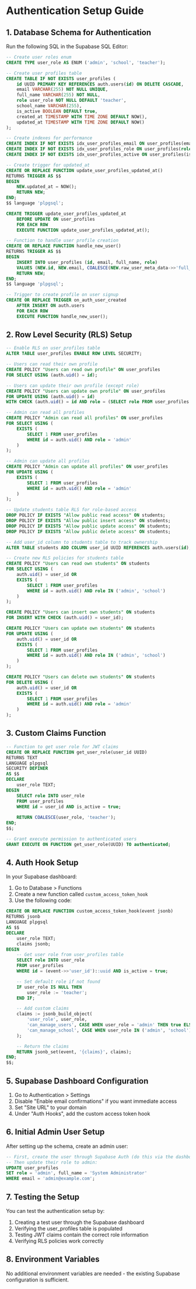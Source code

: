 # Authentication Setup Guide

## 1. Database Schema for Authentication

Run the following SQL in the Supabase SQL Editor:

```sql
-- Create user roles enum
CREATE TYPE user_role AS ENUM ('admin', 'school', 'teacher');

-- Create user profiles table
CREATE TABLE IF NOT EXISTS user_profiles (
    id UUID PRIMARY KEY REFERENCES auth.users(id) ON DELETE CASCADE,
    email VARCHAR(255) NOT NULL UNIQUE,
    full_name VARCHAR(255) NOT NULL,
    role user_role NOT NULL DEFAULT 'teacher',
    school_name VARCHAR(255),
    is_active BOOLEAN DEFAULT true,
    created_at TIMESTAMP WITH TIME ZONE DEFAULT NOW(),
    updated_at TIMESTAMP WITH TIME ZONE DEFAULT NOW()
);

-- Create indexes for performance
CREATE INDEX IF NOT EXISTS idx_user_profiles_email ON user_profiles(email);
CREATE INDEX IF NOT EXISTS idx_user_profiles_role ON user_profiles(role);
CREATE INDEX IF NOT EXISTS idx_user_profiles_active ON user_profiles(is_active);

-- Create trigger for updated_at
CREATE OR REPLACE FUNCTION update_user_profiles_updated_at()
RETURNS TRIGGER AS $$
BEGIN
    NEW.updated_at = NOW();
    RETURN NEW;
END;
$$ language 'plpgsql';

CREATE TRIGGER update_user_profiles_updated_at 
    BEFORE UPDATE ON user_profiles
    FOR EACH ROW 
    EXECUTE FUNCTION update_user_profiles_updated_at();

-- Function to handle user profile creation
CREATE OR REPLACE FUNCTION handle_new_user()
RETURNS TRIGGER AS $$
BEGIN
    INSERT INTO user_profiles (id, email, full_name, role)
    VALUES (NEW.id, NEW.email, COALESCE(NEW.raw_user_meta_data->>'full_name', ''), 'teacher');
    RETURN NEW;
END;
$$ language 'plpgsql';

-- Trigger to create profile on user signup
CREATE OR REPLACE TRIGGER on_auth_user_created
    AFTER INSERT ON auth.users
    FOR EACH ROW
    EXECUTE FUNCTION handle_new_user();
```

## 2. Row Level Security (RLS) Setup

```sql
-- Enable RLS on user_profiles table
ALTER TABLE user_profiles ENABLE ROW LEVEL SECURITY;

-- Users can read their own profile
CREATE POLICY "Users can read own profile" ON user_profiles
FOR SELECT USING (auth.uid() = id);

-- Users can update their own profile (except role)
CREATE POLICY "Users can update own profile" ON user_profiles
FOR UPDATE USING (auth.uid() = id)
WITH CHECK (auth.uid() = id AND role = (SELECT role FROM user_profiles WHERE id = auth.uid()));

-- Admin can read all profiles
CREATE POLICY "Admin can read all profiles" ON user_profiles
FOR SELECT USING (
    EXISTS (
        SELECT 1 FROM user_profiles 
        WHERE id = auth.uid() AND role = 'admin'
    )
);

-- Admin can update all profiles
CREATE POLICY "Admin can update all profiles" ON user_profiles
FOR UPDATE USING (
    EXISTS (
        SELECT 1 FROM user_profiles 
        WHERE id = auth.uid() AND role = 'admin'
    )
);

-- Update students table RLS for role-based access
DROP POLICY IF EXISTS "Allow public read access" ON students;
DROP POLICY IF EXISTS "Allow public insert access" ON students;
DROP POLICY IF EXISTS "Allow public update access" ON students;
DROP POLICY IF EXISTS "Allow public delete access" ON students;

-- Add user_id column to students table to track ownership
ALTER TABLE students ADD COLUMN user_id UUID REFERENCES auth.users(id);

-- Create new RLS policies for students table
CREATE POLICY "Users can read own students" ON students
FOR SELECT USING (
    auth.uid() = user_id OR 
    EXISTS (
        SELECT 1 FROM user_profiles 
        WHERE id = auth.uid() AND role IN ('admin', 'school')
    )
);

CREATE POLICY "Users can insert own students" ON students
FOR INSERT WITH CHECK (auth.uid() = user_id);

CREATE POLICY "Users can update own students" ON students
FOR UPDATE USING (
    auth.uid() = user_id OR 
    EXISTS (
        SELECT 1 FROM user_profiles 
        WHERE id = auth.uid() AND role IN ('admin', 'school')
    )
);

CREATE POLICY "Users can delete own students" ON students
FOR DELETE USING (
    auth.uid() = user_id OR 
    EXISTS (
        SELECT 1 FROM user_profiles 
        WHERE id = auth.uid() AND role = 'admin'
    )
);
```

## 3. Custom Claims Function

```sql
-- Function to get user role for JWT claims
CREATE OR REPLACE FUNCTION get_user_role(user_id UUID)
RETURNS TEXT
LANGUAGE plpgsql
SECURITY DEFINER
AS $$
DECLARE
    user_role TEXT;
BEGIN
    SELECT role INTO user_role
    FROM user_profiles
    WHERE id = user_id AND is_active = true;
    
    RETURN COALESCE(user_role, 'teacher');
END;
$$;

-- Grant execute permission to authenticated users
GRANT EXECUTE ON FUNCTION get_user_role(UUID) TO authenticated;
```

## 4. Auth Hook Setup

In your Supabase dashboard:

1. Go to Database > Functions
2. Create a new function called `custom_access_token_hook`
3. Use the following code:

```sql
CREATE OR REPLACE FUNCTION custom_access_token_hook(event jsonb)
RETURNS jsonb
LANGUAGE plpgsql
AS $$
DECLARE
    user_role TEXT;
    claims jsonb;
BEGIN
    -- Get user role from user_profiles table
    SELECT role INTO user_role
    FROM user_profiles
    WHERE id = (event->>'user_id')::uuid AND is_active = true;

    -- Set default role if not found
    IF user_role IS NULL THEN
        user_role := 'teacher';
    END IF;

    -- Add custom claims
    claims := jsonb_build_object(
        'user_role', user_role,
        'can_manage_users', CASE WHEN user_role = 'admin' THEN true ELSE false END,
        'can_manage_school', CASE WHEN user_role IN ('admin', 'school') THEN true ELSE false END
    );

    -- Return the claims
    RETURN jsonb_set(event, '{claims}', claims);
END;
$$;
```

## 5. Supabase Dashboard Configuration

1. Go to Authentication > Settings
2. Disable "Enable email confirmations" if you want immediate access
3. Set "Site URL" to your domain
4. Under "Auth Hooks", add the custom access token hook

## 6. Initial Admin User Setup

After setting up the schema, create an admin user:

```sql
-- First, create the user through Supabase Auth (do this via the dashboard or API)
-- Then update their role to admin:
UPDATE user_profiles 
SET role = 'admin', full_name = 'System Administrator'
WHERE email = 'admin@example.com';
```

## 7. Testing the Setup

You can test the authentication setup by:

1. Creating a test user through the Supabase dashboard
2. Verifying the user_profiles table is populated
3. Testing JWT claims contain the correct role information
4. Verifying RLS policies work correctly

## 8. Environment Variables

No additional environment variables are needed - the existing Supabase configuration is sufficient.